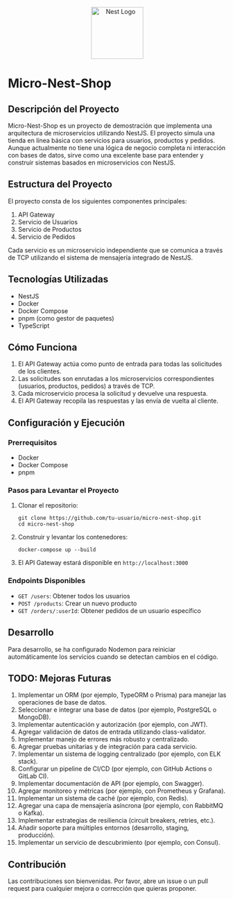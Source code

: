 <p align="center">
  <a href="http://nestjs.com/" target="blank"><img src="https://nestjs.com/img/logo-small.svg" width="120" alt="Nest Logo" /></a>
</p>

[circleci-image]: https://img.shields.io/circleci/build/github/nestjs/nest/master?token=abc123def456
[circleci-url]: https://circleci.com/gh/nestjs/nest

# Micro-Nest-Shop

## Descripción del Proyecto

Micro-Nest-Shop es un proyecto de demostración que implementa una arquitectura de microservicios utilizando NestJS. El proyecto simula una tienda en línea básica con servicios para usuarios, productos y pedidos. Aunque actualmente no tiene una lógica de negocio completa ni interacción con bases de datos, sirve como una excelente base para entender y construir sistemas basados en microservicios con NestJS.

## Estructura del Proyecto

El proyecto consta de los siguientes componentes principales:

1. API Gateway
2. Servicio de Usuarios
3. Servicio de Productos
4. Servicio de Pedidos

Cada servicio es un microservicio independiente que se comunica a través de TCP utilizando el sistema de mensajería integrado de NestJS.

## Tecnologías Utilizadas

- NestJS
- Docker
- Docker Compose
- pnpm (como gestor de paquetes)
- TypeScript

## Cómo Funciona

1. El API Gateway actúa como punto de entrada para todas las solicitudes de los clientes.
2. Las solicitudes son enrutadas a los microservicios correspondientes (usuarios, productos, pedidos) a través de TCP.
3. Cada microservicio procesa la solicitud y devuelve una respuesta.
4. El API Gateway recopila las respuestas y las envía de vuelta al cliente.

## Configuración y Ejecución

### Prerrequisitos

- Docker
- Docker Compose
- pnpm

### Pasos para Levantar el Proyecto

1. Clonar el repositorio:

   ```
   git clone https://github.com/tu-usuario/micro-nest-shop.git
   cd micro-nest-shop
   ```

2. Construir y levantar los contenedores:

   ```
   docker-compose up --build
   ```

3. El API Gateway estará disponible en `http://localhost:3000`

### Endpoints Disponibles

- `GET /users`: Obtener todos los usuarios
- `POST /products`: Crear un nuevo producto
- `GET /orders/:userId`: Obtener pedidos de un usuario específico

## Desarrollo

Para desarrollo, se ha configurado Nodemon para reiniciar automáticamente los servicios cuando se detectan cambios en el código.

## TODO: Mejoras Futuras

1. Implementar un ORM (por ejemplo, TypeORM o Prisma) para manejar las operaciones de base de datos.
2. Seleccionar e integrar una base de datos (por ejemplo, PostgreSQL o MongoDB).
3. Implementar autenticación y autorización (por ejemplo, con JWT).
4. Agregar validación de datos de entrada utilizando class-validator.
5. Implementar manejo de errores más robusto y centralizado.
6. Agregar pruebas unitarias y de integración para cada servicio.
7. Implementar un sistema de logging centralizado (por ejemplo, con ELK stack).
8. Configurar un pipeline de CI/CD (por ejemplo, con GitHub Actions o GitLab CI).
9. Implementar documentación de API (por ejemplo, con Swagger).
10. Agregar monitoreo y métricas (por ejemplo, con Prometheus y Grafana).
11. Implementar un sistema de caché (por ejemplo, con Redis).
12. Agregar una capa de mensajería asíncrona (por ejemplo, con RabbitMQ o Kafka).
13. Implementar estrategias de resiliencia (circuit breakers, retries, etc.).
14. Añadir soporte para múltiples entornos (desarrollo, staging, producción).
15. Implementar un servicio de descubrimiento (por ejemplo, con Consul).

## Contribución

Las contribuciones son bienvenidas. Por favor, abre un issue o un pull request para cualquier mejora o corrección que quieras proponer.
